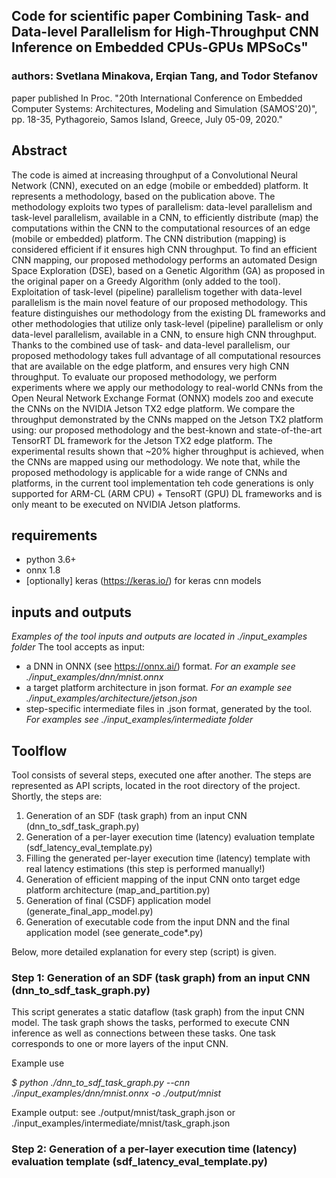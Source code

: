 ## Code for scientific paper Combining Task- and Data-level Parallelism for High-Throughput CNN Inference on Embedded CPUs-GPUs MPSoCs"
### authors: Svetlana Minakova, Erqian Tang, and Todor Stefanov
paper published In Proc. "20th International Conference on Embedded Computer Systems: Architectures, Modeling and Simulation (SAMOS'20)", pp. 18-35, Pythagoreio, Samos Island, Greece, July 05-09, 2020."



## Abstract
The code is aimed at increasing throughput of a Convolutional Neural Network (CNN), executed on an edge (mobile or embedded) platform.
It represents a methodology, based on the publication above. The methodology exploits two types of 
parallelism: data-level parallelism and task-level parallelism, available in a CNN, to efficiently 
distribute (map) the computations within the CNN to the computational resources of an edge (mobile or embedded) platform.
The CNN distribution (mapping) is considered efficient if it ensures high CNN throughput. 
To find an efficient CNN mapping, our proposed methodology performs an automated Design Space Exploration (DSE), 
based on a Genetic Algorithm (GA) as proposed in the original paper on a Greedy Algorithm (only added to the tool).
Exploitation of task-level (pipeline) parallelism together with data-level parallelism is the main novel feature of our proposed methodology.
This feature distinguishes our methodology from the existing DL frameworks and other methodologies 
that utilize only task-level (pipeline) parallelism or only data-level parallelism, available in a CNN, to ensure high CNN throughput. 
Thanks to the combined use of task- and data-level parallelism, our proposed methodology takes 
full advantage of all computational resources that are available on the edge platform, 
and ensures very high CNN throughput. To evaluate our proposed methodology, we perform experiments 
where we apply our methodology to real-world CNNs from the Open Neural Network Exchange Format (ONNX)
models zoo and execute the CNNs on the NVIDIA Jetson TX2 edge platform. 
We compare the throughput demonstrated by the CNNs mapped on the Jetson TX2 platform using:
our proposed methodology and the best-known and state-of-the-art TensorRT DL framework for the Jetson TX2 edge platform. 
The experimental results shown that ~20% higher throughput is achieved, when the CNNs are mapped using our methodology. 
We note  that, while the proposed methodology is applicable for a wide range of CNNs and platforms, in the current tool implementation teh code generations is only supported for ARM-CL (ARM CPU) + TensoRT (GPU) DL frameworks and is only meant to be executed on NVIDIA Jetson platforms.


## requirements
* python 3.6+
* onnx 1.8
* [optionally] keras (https://keras.io/) for keras cnn models

## inputs and outputs
*Examples of the tool inputs and outputs are located in ./input_examples folder*
The tool accepts as input:
* a DNN in ONNX (see https://onnx.ai/) format. *For an example see ./input_examples/dnn/mnist.onnx*
* a target platform architecture in json format. *For an example see ./input_examples/architecture/jetson.json*
* step-specific intermediate files in .json format, generated by the tool. *For examples see ./input_examples/intermediate folder*


## Toolflow

Tool consists of several steps, executed one after another. 
The steps are represented as API scripts, located in the root directory of the project.
Shortly, the steps are:
1) Generation of an SDF (task graph) from an input CNN (dnn_to_sdf_task_graph.py)
2) Generation of a per-layer execution time (latency) evaluation template (sdf_latency_eval_template.py)
3) Filling the generated per-layer execution time (latency) template with real latency estimations (this step is performed manually!)
4) Generation of efficient mapping of the input CNN onto target edge platform architecture (map_and_partition.py)
5) Generation of final (CSDF) application model (generate_final_app_model.py)
6) Generation of executable code from the input DNN and the final application model (see generate_code*.py)

Below, more detailed explanation for every step (script) is given.

### Step 1: Generation of an SDF (task graph) from an input CNN (dnn_to_sdf_task_graph.py)

This script generates a static dataflow (task graph) from the input CNN model. 
The task graph shows the tasks, performed to execute CNN inference as well as connections between these tasks.
One task corresponds to one or more layers of the input CNN. 

Example use

*$ python ./dnn_to_sdf_task_graph.py --cnn ./input_examples/dnn/mnist.onnx -o ./output/mnist*

Example output: see ./output/mnist/task_graph.json or ./input_examples/intermediate/mnist/task_graph.json

### Step 2: Generation of a per-layer execution time (latency) evaluation template (sdf_latency_eval_template.py)
